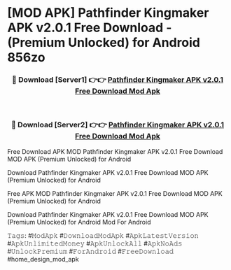 # [MOD APK] Pathfinder Kingmaker APK v2.0.1 Free Download - (Premium Unlocked) for Android 856zo



<div align="center">
<h3>🔴 Download [Server1] 👉👉 <a href="https://momento.my/?title=Pathfinder_Kingmaker_APK_v2.0.1_Free_Download">Pathfinder Kingmaker APK v2.0.1 Free Download Mod Apk</a></h3><br>

<h3>🔴 Download [Server2] 👉👉 <a href="https://momento.my/?title=Pathfinder_Kingmaker_APK_v2.0.1_Free_Download">Pathfinder Kingmaker APK v2.0.1 Free Download Mod Apk</a></h3>
</div>



Free Download APK MOD Pathfinder Kingmaker APK v2.0.1 Free Download MOD APK (Premium Unlocked) for Android

Download Pathfinder Kingmaker APK v2.0.1 Free Download MOD APK (Premium Unlocked) for Android

Free APK MOD Pathfinder Kingmaker APK v2.0.1 Free Download MOD APK (Premium Unlocked) for Android

Download Pathfinder Kingmaker APK v2.0.1 Free Download MOD APK (Premium Unlocked) for Android Mod For Android

𝚃𝚊𝚐𝚜: #𝙼𝚘𝚍𝙰𝚙𝚔 #𝙳𝚘𝚠𝚗𝚕𝚘𝚊𝚍𝙼𝚘𝚍𝙰𝚙𝚔 #𝙰𝚙𝚔𝙻𝚊𝚝𝚎𝚜𝚝𝚅𝚎𝚛𝚜𝚒𝚘𝚗 #𝙰𝚙𝚔𝚄𝚗𝚕𝚒𝚖𝚒𝚝𝚎𝚍𝙼𝚘𝚗𝚎𝚢 #𝙰𝚙𝚔𝚄𝚗𝚕𝚘𝚌𝚔𝙰𝚕𝚕 #𝙰𝚙𝚔𝙽𝚘𝙰𝚍𝚜 #𝚄𝚗𝚕𝚘𝚌𝚔𝙿𝚛𝚎𝚖𝚒𝚞𝚖 #𝙵𝚘𝚛𝙰𝚗𝚍𝚛𝚘𝚒𝚍 #𝙵𝚛𝚎𝚎𝙳𝚘𝚠𝚗𝚕𝚘𝚊𝚍 #home_design_mod_apk
